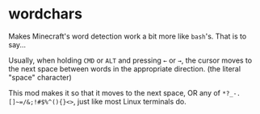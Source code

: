 # wordchars

Makes Minecraft's word detection work a bit more like `bash`'s. That is to say...

Usually, when holding `CMD` or `ALT` and pressing `←` or `→`, the cursor moves to the next space between words in the appropriate direction. (the literal "space" character)

This mod makes it so that it moves to the next space, OR any of `*?_-.[]~=/&;!#$%^(){}<>`, just like most Linux terminals do.
